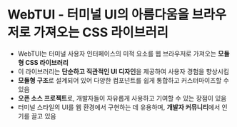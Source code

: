 # WebTUI - 터미널 UI의 아름다움을 브라우저로 가져오는 CSS 라이브러리 


* WebTUI는 터미널 사용자 인터페이스의 미적 요소를 웹 브라우저로 가져오는 **모듈형 CSS 라이브러리**
* 이 라이브러리는 **단순하고 직관적인 UI 디자인**을 제공하여 사용자 경험을 향상시킴
* **모듈형 구조**로 설계되어 있어 다양한 컴포넌트를 쉽게 통합하고 커스터마이즈할 수 있음
* **오픈 소스 프로젝트**로, 개발자들이 자유롭게 사용하고 기여할 수 있는 장점이 있음
* 터미널 스타일의 UI를 웹 환경에서 구현하는 데 유용하며, **개발자 커뮤니티**에서 인기를 끌고 있음

